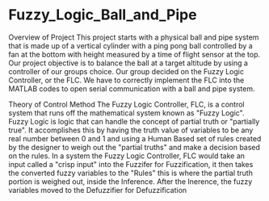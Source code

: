 # Fuzzy_Logic_Ball_and_Pipe

Overview of Project 
This project starts with a physical ball and pipe system that is made up of a vertical cylinder with a ping pong ball controlled by a fan at the bottom with height measured by a time of flight sensor at the top. Our project objective is to balance the ball at a target altitude by using a controller of our groups choice. Our group decided on the Fuzzy Logic Controller, or the FLC. We have to correctly implement the FLC into the MATLAB codes to open serial communication with a ball and pipe system. 


Theory of Control Method 
The Fuzzy Logic Controller, FLC, is a control system that runs off the mathematical system known as "Fuzzy Logic". Fuzzy Logic is logic that can handle the concept of partial truth or "partially true". It accomplishes this by having the truth value of variables to be any real number between 0 and 1 and using a Human Based set of rules created by the designer to weigh out the "partial truths" and make a decision based on the rules.
In a system the Fuzzy Logic Controller, FLC would take an input called a "crisp input" into the Fuzzifer for Fuzzification, it then takes the converted fuzzy variables to the "Rules" this is where the partial truth portion is weighed out, inside the Inference. After the Inerence, the fuzzy variables moved to the Defuzzifier for Defuzzification  
